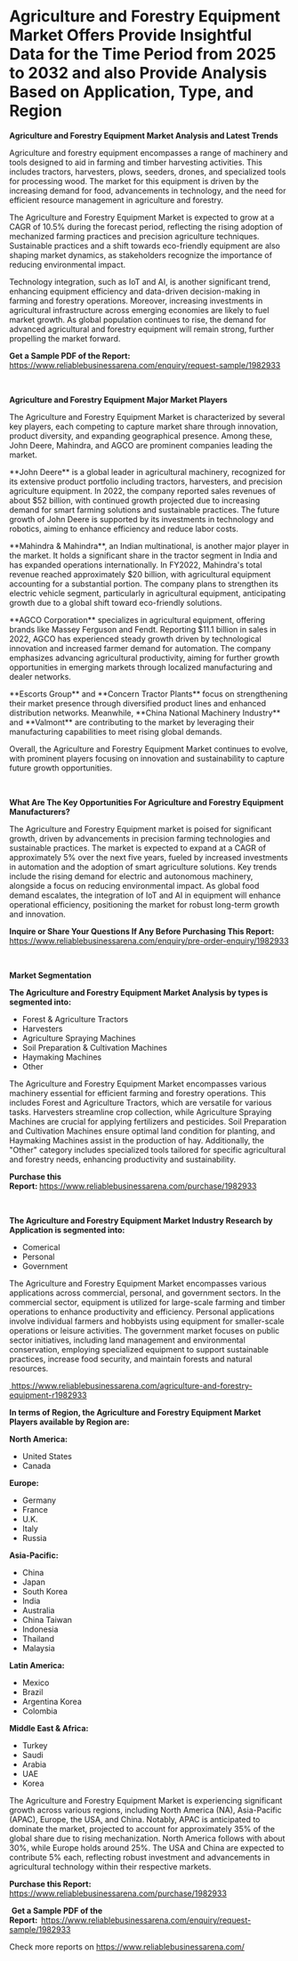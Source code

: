 <p><h1>Agriculture and Forestry Equipment Market Offers Provide Insightful Data for the Time Period from 2025 to 2032 and also Provide Analysis Based on Application, Type, and Region</h1></p><p><strong>Agriculture and Forestry Equipment Market Analysis and Latest Trends</strong></p>
<p><p>Agriculture and forestry equipment encompasses a range of machinery and tools designed to aid in farming and timber harvesting activities. This includes tractors, harvesters, plows, seeders, drones, and specialized tools for processing wood. The market for this equipment is driven by the increasing demand for food, advancements in technology, and the need for efficient resource management in agriculture and forestry.</p><p>The Agriculture and Forestry Equipment Market is expected to grow at a CAGR of 10.5% during the forecast period, reflecting the rising adoption of mechanized farming practices and precision agriculture techniques. Sustainable practices and a shift towards eco-friendly equipment are also shaping market dynamics, as stakeholders recognize the importance of reducing environmental impact. </p><p>Technology integration, such as IoT and AI, is another significant trend, enhancing equipment efficiency and data-driven decision-making in farming and forestry operations. Moreover, increasing investments in agricultural infrastructure across emerging economies are likely to fuel market growth. As global population continues to rise, the demand for advanced agricultural and forestry equipment will remain strong, further propelling the market forward.</p></p>
<p><strong>Get a Sample PDF of the Report:&nbsp;</strong> <a href="https://www.reliablebusinessarena.com/enquiry/request-sample/1982933?utm_campaign=1990&utm_medium=2&utm_source=Github&utm_content=ia&utm_term=02032025&utm_id=agriculture-and-forestry-equipment">https://www.reliablebusinessarena.com/enquiry/request-sample/1982933</a></p>
<p>&nbsp;</p>
<p><strong>Agriculture and Forestry Equipment Major Market Players</strong></p>
<p><p>The Agriculture and Forestry Equipment Market is characterized by several key players, each competing to capture market share through innovation, product diversity, and expanding geographical presence. Among these, John Deere, Mahindra, and AGCO are prominent companies leading the market.</p><p>**John Deere** is a global leader in agricultural machinery, recognized for its extensive product portfolio including tractors, harvesters, and precision agriculture equipment. In 2022, the company reported sales revenues of about $52 billion, with continued growth projected due to increasing demand for smart farming solutions and sustainable practices. The future growth of John Deere is supported by its investments in technology and robotics, aiming to enhance efficiency and reduce labor costs.</p><p>**Mahindra & Mahindra**, an Indian multinational, is another major player in the market. It holds a significant share in the tractor segment in India and has expanded operations internationally. In FY2022, Mahindra's total revenue reached approximately $20 billion, with agricultural equipment accounting for a substantial portion. The company plans to strengthen its electric vehicle segment, particularly in agricultural equipment, anticipating growth due to a global shift toward eco-friendly solutions.</p><p>**AGCO Corporation** specializes in agricultural equipment, offering brands like Massey Ferguson and Fendt. Reporting $11.1 billion in sales in 2022, AGCO has experienced steady growth driven by technological innovation and increased farmer demand for automation. The company emphasizes advancing agricultural productivity, aiming for further growth opportunities in emerging markets through localized manufacturing and dealer networks.</p><p>**Escorts Group** and **Concern Tractor Plants** focus on strengthening their market presence through diversified product lines and enhanced distribution networks. Meanwhile, **China National Machinery Industry** and **Valmont** are contributing to the market by leveraging their manufacturing capabilities to meet rising global demands.</p><p>Overall, the Agriculture and Forestry Equipment Market continues to evolve, with prominent players focusing on innovation and sustainability to capture future growth opportunities.</p></p>
<p>&nbsp;</p>
<p><strong>What Are The Key Opportunities For Agriculture and Forestry Equipment Manufacturers?</strong></p>
<p><p>The Agriculture and Forestry Equipment market is poised for significant growth, driven by advancements in precision farming technologies and sustainable practices. The market is expected to expand at a CAGR of approximately 5% over the next five years, fueled by increased investments in automation and the adoption of smart agriculture solutions. Key trends include the rising demand for electric and autonomous machinery, alongside a focus on reducing environmental impact. As global food demand escalates, the integration of IoT and AI in equipment will enhance operational efficiency, positioning the market for robust long-term growth and innovation.</p></p>
<p><strong>Inquire or Share Your Questions If Any Before Purchasing This Report:</strong> <a href="https://www.reliablebusinessarena.com/enquiry/pre-order-enquiry/1982933?utm_campaign=1990&utm_medium=2&utm_source=Github&utm_content=ia&utm_term=02032025&utm_id=agriculture-and-forestry-equipment">https://www.reliablebusinessarena.com/enquiry/pre-order-enquiry/1982933</a></p>
<p>&nbsp;</p>
<p><strong>Market Segmentation</strong></p>
<p><strong>The Agriculture and Forestry Equipment Market Analysis by types is segmented into:</strong></p>
<p><ul><li>Forest & Agriculture Tractors</li><li>Harvesters</li><li>Agriculture Spraying Machines</li><li>Soil Preparation & Cultivation Machines</li><li>Haymaking Machines</li><li>Other</li></ul></p>
<p><p>The Agriculture and Forestry Equipment Market encompasses various machinery essential for efficient farming and forestry operations. This includes Forest and Agriculture Tractors, which are versatile for various tasks. Harvesters streamline crop collection, while Agriculture Spraying Machines are crucial for applying fertilizers and pesticides. Soil Preparation and Cultivation Machines ensure optimal land condition for planting, and Haymaking Machines assist in the production of hay. Additionally, the "Other" category includes specialized tools tailored for specific agricultural and forestry needs, enhancing productivity and sustainability.</p></p>
<p><strong>Purchase this Report:&nbsp;</strong><a href="https://www.reliablebusinessarena.com/purchase/1982933?utm_campaign=1990&utm_medium=2&utm_source=Github&utm_content=ia&utm_term=02032025&utm_id=agriculture-and-forestry-equipment">https://www.reliablebusinessarena.com/purchase/1982933</a></p>
<p>&nbsp;</p>
<p><strong>The Agriculture and Forestry Equipment Market Industry Research by Application is segmented into:</strong></p>
<p><ul><li>Comerical</li><li>Personal</li><li>Government</li></ul></p>
<p><p>The Agriculture and Forestry Equipment Market encompasses various applications across commercial, personal, and government sectors. In the commercial sector, equipment is utilized for large-scale farming and timber operations to enhance productivity and efficiency. Personal applications involve individual farmers and hobbyists using equipment for smaller-scale operations or leisure activities. The government market focuses on public sector initiatives, including land management and environmental conservation, employing specialized equipment to support sustainable practices, increase food security, and maintain forests and natural resources.</p></p>
<p><a href="https://www.reliablebusinessarena.com/agriculture-and-forestry-equipment-r1982933?utm_campaign=1990&utm_medium=2&utm_source=Github&utm_content=ia&utm_term=02032025&utm_id=agriculture-and-forestry-equipment">&nbsp;https://www.reliablebusinessarena.com/agriculture-and-forestry-equipment-r1982933</a></p>
<p><strong>In terms of Region, the Agriculture and Forestry Equipment Market Players available by Region are:</strong></p>
<p>
    <p> <strong> North America: </strong>
        <ul>
            <li>United States</li>
            <li>Canada</li>
        </ul>
        </p> 
    <p> <strong> Europe: </strong>
        <ul>
            <li>Germany</li>
            <li>France</li>
            <li>U.K.</li>
            <li>Italy</li>
            <li>Russia</li>
        </ul>
        </p> 
    <p> <strong> Asia-Pacific: </strong>
        <ul>
            <li>China</li>
            <li>Japan</li>
            <li>South Korea</li>
            <li>India</li>
            <li>Australia</li>
            <li>China Taiwan</li>
            <li>Indonesia</li>
            <li>Thailand</li>
            <li>Malaysia</li>
        </ul>
        </p> 
    <p> <strong> Latin America: </strong>
        <ul>
            <li>Mexico</li>
            <li>Brazil</li>
            <li>Argentina Korea</li>
            <li>Colombia</li>
        </ul>
        </p> 
    <p> <strong> Middle East & Africa: </strong>
        <ul>
            <li>Turkey</li>
            <li>Saudi</li>
            <li>Arabia</li>
            <li>UAE</li>
            <li>Korea</li>
        </ul>
    </p>
    </p>
<p><p>The Agriculture and Forestry Equipment Market is experiencing significant growth across various regions, including North America (NA), Asia-Pacific (APAC), Europe, the USA, and China. Notably, APAC is anticipated to dominate the market, projected to account for approximately 35% of the global share due to rising mechanization. North America follows with about 30%, while Europe holds around 25%. The USA and China are expected to contribute 5% each, reflecting robust investment and advancements in agricultural technology within their respective markets.</p></p>
<p><strong>Purchase this Report: </strong><a href="https://www.reliablebusinessarena.com/purchase/1982933?utm_campaign=1990&utm_medium=2&utm_source=Github&utm_content=ia&utm_term=02032025&utm_id=agriculture-and-forestry-equipment">https://www.reliablebusinessarena.com/purchase/1982933</a></p>
<p>&nbsp;<strong>Get a Sample PDF of the Report:&nbsp;&nbsp;</strong><a href="https://www.reliablebusinessarena.com/enquiry/request-sample/1982933?utm_campaign=1990&utm_medium=2&utm_source=Github&utm_content=ia&utm_term=02032025&utm_id=agriculture-and-forestry-equipment">https://www.reliablebusinessarena.com/enquiry/request-sample/1982933</a></p>
<p><strong></strong></p>
<p>Check more reports on <a href="https://www.reliablebusinessarena.com/?utm_campaign=1990&utm_medium=2&utm_source=Github&utm_content=ia&utm_term=02032025&utm_id=agriculture-and-forestry-equipment">https://www.reliablebusinessarena.com/</a></p>